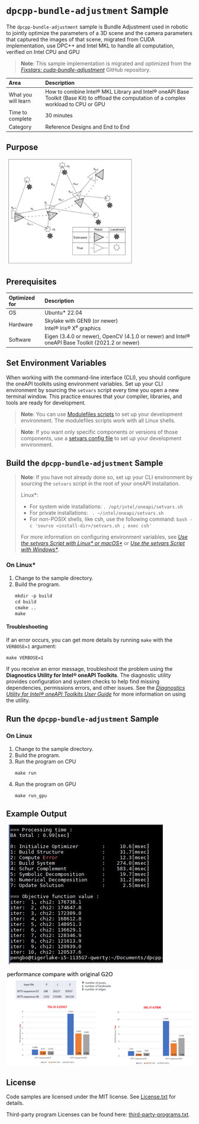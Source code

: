 # `dpcpp-bundle-adjustment` Sample

The `dpcpp-bundle-adjustment` sample is Bundle Adjustment used in robotic to jointly optimize the parameters of a 3D scene and the camera parameters that captured the images of that scene, migrated from CUDA implementation, use DPC++ and Intel MKL to handle all computation, verified on Intel CPU and GPU

>**Note**: This sample implementation is migrated and optimized from the [*Fixstars: cuda-bundle-adjustment*](https://github.com/fixstars/cuda-bundle-adjustment) GitHub repository. 

| Area                      | Description
|:---                       |:---
| What you will learn       | How to combine Intel® MKL Library and Intel® oneAPI Base Toolkit (Base Kit) to offload the computation of a complex workload to CPU or GPU
| Time to complete          | 30 minutes
| Category                  | Reference Designs and End to End

## Purpose

![BA](data/ba.png)

## Prerequisites

| Optimized for             | Description
|:---                       |:---
| OS                        | Ubuntu* 22.04
| Hardware                  | Skylake with GEN9 (or newer) <br>  Intel® Iris® X<sup>e</sup> graphics
| Software                  | Eigen (3.4.0 or newer), OpenCV (4.1.0 or newer) and Intel® oneAPI Base Toolkit (2021.2 or newer)

## Set Environment Variables

When working with the command-line interface (CLI), you should configure the oneAPI toolkits using environment variables. Set up your CLI environment by sourcing the `setvars` script every time you open a new terminal window. This practice ensures that your compiler, libraries, and tools are ready for development.

> **Note**: You can use [Modulefiles scripts](https://www.intel.com/content/www/us/en/develop/documentation/oneapi-programming-guide/top/oneapi-development-environment-setup/use-modulefiles-with-linux.html) to set up your development environment. The modulefiles scripts work with all Linux shells.

> **Note**: If you want only specific components or versions of those components, use a [setvars config file](https://www.intel.com/content/www/us/en/develop/documentation/oneapi-programming-guide/top/oneapi-development-environment-setup/use-the-setvars-script-with-linux-or-macos/use-a-config-file-for-setvars-sh-on-linux-or-macos.html) to set up your development environment.


## Build the `dpcpp-bundle-adjustment` Sample

> **Note**: If you have not already done so, set up your CLI
> environment by sourcing  the `setvars` script in the root of your oneAPI installation.
>
> Linux*:
> - For system wide installations: `. /opt/intel/oneapi/setvars.sh`
> - For private installations: ` . ~/intel/oneapi/setvars.sh`
> - For non-POSIX shells, like csh, use the following command: `bash -c 'source <install-dir>/setvars.sh ; exec csh'`
>
> For more information on configuring environment variables, see *[Use the setvars Script with Linux* or macOS*](https://www.intel.com/content/www/us/en/develop/documentation/oneapi-programming-guide/top/oneapi-development-environment-setup/use-the-setvars-script-with-linux-or-macos.html)* or *[Use the setvars Script with Windows*](https://www.intel.com/content/www/us/en/develop/documentation/oneapi-programming-guide/top/oneapi-development-environment-setup/use-the-setvars-script-with-windows.html)*.

### On Linux*

1. Change to the sample directory.
2. Build the program.
   ```
   mkdir -p build
   cd build
   cmake ..
   make
   ```

#### Troubleshooting

If an error occurs, you can get more details by running `make` with
the `VERBOSE=1` argument:
```
make VERBOSE=1
```
If you receive an error message, troubleshoot the problem using the **Diagnostics Utility for Intel® oneAPI Toolkits**. The diagnostic utility provides configuration and system checks to help find missing dependencies, permissions errors, and other issues. See the *[Diagnostics Utility for Intel® oneAPI Toolkits User Guide](https://www.intel.com/content/www/us/en/develop/documentation/diagnostic-utility-user-guide/top.html)* for more information on using the utility.


## Run the `dpcpp-bundle-adjustment` Sample

### On Linux

1. Change to the sample directory.
2. Build the program.
3. Run the program on CPU
    ```
    make run
    ```
3. Run the program on GPU
    ```
    make run_gpu
    ```

## Example Output

![out](data/out.JPG)

![perf](data/perf.png)

## License

Code samples are licensed under the MIT license. See [License.txt](https://github.com/oneapi-src/oneAPI-samples/blob/master/License.txt) for details.

Third-party program Licenses can be found here: [third-party-programs.txt](https://github.com/oneapi-src/oneAPI-samples/blob/master/third-party-programs.txt).